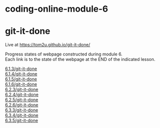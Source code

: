 # coding-online-module-6

# git-it-done  

Live at https://tom2u.github.io/git-it-done/  

Progress states of webpage constructed during module 6.  
Each link is to the state of the webpage at the END of the indicated lesson.  

[6.1.3/git-it-done](https://tom2u.github.io/coding-online-module-6/6.1.3/git-it-done)  
[6.1.4/git-it-done](https://tom2u.github.io/coding-online-module-6/6.1.4/git-it-done)  
[6.1.5/git-it-done](https://tom2u.github.io/coding-online-module-6/6.1.5/git-it-done)  
[6.1.6/git-it-done](https://tom2u.github.io/coding-online-module-6/6.1.6/git-it-done)  
[6.2.3/git-it-done](https://tom2u.github.io/coding-online-module-6/6.2.3/git-it-done)  
[6.2.4/git-it-done](https://tom2u.github.io/coding-online-module-6/6.2.4/git-it-done)  
[6.2.5/git-it-done](https://tom2u.github.io/coding-online-module-6/6.2.5/git-it-done)  
[6.2.6/git-it-done](https://tom2u.github.io/coding-online-module-6/6.2.6/git-it-done)  
[6.3.3/git-it-done](https://tom2u.github.io/coding-online-module-6/6.3.3/git-it-done)  
[6.3.4/git-it-done](https://tom2u.github.io/coding-online-module-6/6.3.4/git-it-done)  
[6.3.5/git-it-done](https://tom2u.github.io/coding-online-module-6/6.3.5/git-it-done)  
